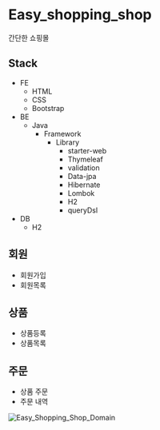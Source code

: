 # Easy_shopping_shop
간단한 쇼핑몰

## Stack
- FE
  - HTML
  - CSS
  - Bootstrap
- BE
  - Java
    - Framework
      - Library
        - starter-web
        - Thymeleaf
        - validation
        - Data-jpa
        - Hibernate
        - Lombok
        - H2
        - queryDsl
- DB
  - H2

## 회원
- 회원가입
- 회원목록

## 상품
- 상품등록
- 상품목록

## 주문
- 상품 주문
- 주문 내역


![Easy_Shopping_Shop_Domain](https://github.com/Hoonyyyy/Easy_shopping_shop/assets/111875357/c8d48720-d3df-419f-9ecd-912349553df9)

